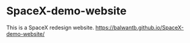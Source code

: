 # SpaceX-demo-website
This is a SpaceX redesign website.
https://balwantb.github.io/SpaceX-demo-website/
